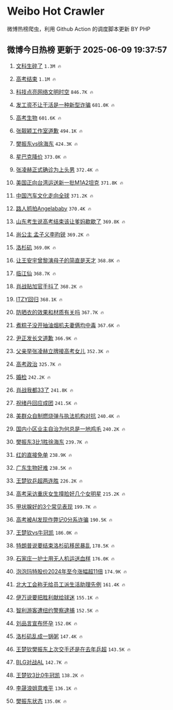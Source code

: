 # Weibo Hot Crawler 



微博热榜爬虫，利用 Github Action 的调度脚本更新 BY PHP 


## 微博今日热榜 更新于 2025-06-09 19:37:57 
1. [文科生碎了](https://s.weibo.com/weibo?q=%E6%96%87%E7%A7%91%E7%94%9F%E7%A2%8E%E4%BA%86&t=31&band_rank=1&Refer=top) `1.3M 🔥` 

1. [高考结束](https://s.weibo.com/weibo?q=%E9%AB%98%E8%80%83%E7%BB%93%E6%9D%9F&t=31&band_rank=2&Refer=top) `1.1M 🔥` 

1. [科技点亮网络文明时空](https://s.weibo.com/weibo?q=%23%E7%A7%91%E6%8A%80%E7%82%B9%E4%BA%AE%E7%BD%91%E7%BB%9C%E6%96%87%E6%98%8E%E6%97%B6%E7%A9%BA%23&t=31&band_rank=3&Refer=top) `846.7K 🔥` 

1. [发工资不让干活是一种新型诈骗](https://s.weibo.com/weibo?q=%23%E5%8F%91%E5%B7%A5%E8%B5%84%E4%B8%8D%E8%AE%A9%E5%B9%B2%E6%B4%BB%E6%98%AF%E4%B8%80%E7%A7%8D%E6%96%B0%E5%9E%8B%E8%AF%88%E9%AA%97%23&t=31&band_rank=4&Refer=top) `681.0K 🔥` 

1. [高考生物](https://s.weibo.com/weibo?q=%E9%AB%98%E8%80%83%E7%94%9F%E7%89%A9&t=31&band_rank=5&Refer=top) `601.6K 🔥` 

1. [张靓颖工作室道歉](https://s.weibo.com/weibo?q=%23%E5%BC%A0%E9%9D%93%E9%A2%96%E5%B7%A5%E4%BD%9C%E5%AE%A4%E9%81%93%E6%AD%89%23&t=31&band_rank=6&Refer=top) `494.1K 🔥` 

1. [樊振东vs徐海东](https://s.weibo.com/weibo?q=%23%E6%A8%8A%E6%8C%AF%E4%B8%9Cvs%E5%BE%90%E6%B5%B7%E4%B8%9C%23&t=31&band_rank=7&Refer=top) `424.3K 🔥` 

1. [星巴克降价](https://s.weibo.com/weibo?q=%23%E6%98%9F%E5%B7%B4%E5%85%8B%E9%99%8D%E4%BB%B7%23&t=31&band_rank=8&Refer=top) `373.0K 🔥` 

1. [张凌赫正式确诊为上头男](https://s.weibo.com/weibo?q=%E5%BC%A0%E5%87%8C%E8%B5%AB%E6%AD%A3%E5%BC%8F%E7%A1%AE%E8%AF%8A%E4%B8%BA%E4%B8%8A%E5%A4%B4%E7%94%B7&t=31&band_rank=9&Refer=top) `372.4K 🔥` 

1. [美国正向台湾运送新一批M1A2坦克](https://s.weibo.com/weibo?q=%23%E7%BE%8E%E5%9B%BD%E6%AD%A3%E5%90%91%E5%8F%B0%E6%B9%BE%E8%BF%90%E9%80%81%E6%96%B0%E4%B8%80%E6%89%B9M1A2%E5%9D%A6%E5%85%8B%23&t=31&band_rank=10&Refer=top) `371.8K 🔥` 

1. [中国汽车文化走向全球](https://s.weibo.com/weibo?q=%23%E4%B8%AD%E5%9B%BD%E6%B1%BD%E8%BD%A6%E6%96%87%E5%8C%96%E8%B5%B0%E5%90%91%E5%85%A8%E7%90%83%23&t=31&band_rank=11&Refer=top) `371.2K 🔥` 

1. [路人抓拍Angelababy](https://s.weibo.com/weibo?q=%23%E8%B7%AF%E4%BA%BA%E6%8A%93%E6%8B%8DAngelababy%23&t=31&band_rank=12&Refer=top) `370.4K 🔥` 

1. [山东考生说高考结束该让爹妈歇歇了](https://s.weibo.com/weibo?q=%23%E5%B1%B1%E4%B8%9C%E8%80%83%E7%94%9F%E8%AF%B4%E9%AB%98%E8%80%83%E7%BB%93%E6%9D%9F%E8%AF%A5%E8%AE%A9%E7%88%B9%E5%A6%88%E6%AD%87%E6%AD%87%E4%BA%86%23&t=31&band_rank=13&Refer=top) `369.8K 🔥` 

1. [尚公主 孟子义李昀锐](https://s.weibo.com/weibo?q=%E5%B0%9A%E5%85%AC%E4%B8%BB%20%E5%AD%9F%E5%AD%90%E4%B9%89%E6%9D%8E%E6%98%80%E9%94%90&t=31&band_rank=14&Refer=top) `369.2K 🔥` 

1. [洛杉矶](https://s.weibo.com/weibo?q=%E6%B4%9B%E6%9D%89%E7%9F%B6&t=31&band_rank=15&Refer=top) `369.0K 🔥` 

1. [让王安宇曾黎演母子的简直是天才](https://s.weibo.com/weibo?q=%E8%AE%A9%E7%8E%8B%E5%AE%89%E5%AE%87%E6%9B%BE%E9%BB%8E%E6%BC%94%E6%AF%8D%E5%AD%90%E7%9A%84%E7%AE%80%E7%9B%B4%E6%98%AF%E5%A4%A9%E6%89%8D&t=31&band_rank=16&Refer=top) `368.8K 🔥` 

1. [临江仙](https://s.weibo.com/weibo?q=%E4%B8%B4%E6%B1%9F%E4%BB%99&t=31&band_rank=17&Refer=top) `368.7K 🔥` 

1. [肖战贴加官手抖了](https://s.weibo.com/weibo?q=%23%E8%82%96%E6%88%98%E8%B4%B4%E5%8A%A0%E5%AE%98%E6%89%8B%E6%8A%96%E4%BA%86%23&t=31&band_rank=18&Refer=top) `368.2K 🔥` 

1. [ITZY回归](https://s.weibo.com/weibo?q=ITZY%E5%9B%9E%E5%BD%92&t=31&band_rank=19&Refer=top) `368.1K 🔥` 

1. [防晒衣的效果和材质有关吗](https://s.weibo.com/weibo?q=%E9%98%B2%E6%99%92%E8%A1%A3%E7%9A%84%E6%95%88%E6%9E%9C%E5%92%8C%E6%9D%90%E8%B4%A8%E6%9C%89%E5%85%B3%E5%90%97&t=31&band_rank=20&Refer=top) `367.7K 🔥` 

1. [煮粽子没开抽油烟机夫妻俩均中毒](https://s.weibo.com/weibo?q=%23%E7%85%AE%E7%B2%BD%E5%AD%90%E6%B2%A1%E5%BC%80%E6%8A%BD%E6%B2%B9%E7%83%9F%E6%9C%BA%E5%A4%AB%E5%A6%BB%E4%BF%A9%E5%9D%87%E4%B8%AD%E6%AF%92%23&t=31&band_rank=21&Refer=top) `367.6K 🔥` 

1. [尹正发长文道歉](https://s.weibo.com/weibo?q=%23%E5%B0%B9%E6%AD%A3%E5%8F%91%E9%95%BF%E6%96%87%E9%81%93%E6%AD%89%23&t=31&band_rank=22&Refer=top) `366.9K 🔥` 

1. [父亲举张凌赫立牌接高考女儿](https://s.weibo.com/weibo?q=%23%E7%88%B6%E4%BA%B2%E4%B8%BE%E5%BC%A0%E5%87%8C%E8%B5%AB%E7%AB%8B%E7%89%8C%E6%8E%A5%E9%AB%98%E8%80%83%E5%A5%B3%E5%84%BF%23&t=31&band_rank=23&Refer=top) `352.3K 🔥` 

1. [高考政治](https://s.weibo.com/weibo?q=%E9%AB%98%E8%80%83%E6%94%BF%E6%B2%BB&t=31&band_rank=24&Refer=top) `325.7K 🔥` 

1. [婚检](https://s.weibo.com/weibo?q=%E5%A9%9A%E6%A3%80&t=31&band_rank=25&Refer=top) `242.2K 🔥` 

1. [肖战我都33了](https://s.weibo.com/weibo?q=%23%E8%82%96%E6%88%98%E6%88%91%E9%83%BD33%E4%BA%86%23&t=31&band_rank=26&Refer=top) `241.8K 🔥` 

1. [祝绪丹回应成团](https://s.weibo.com/weibo?q=%23%E7%A5%9D%E7%BB%AA%E4%B8%B9%E5%9B%9E%E5%BA%94%E6%88%90%E5%9B%A2%23&t=31&band_rank=27&Refer=top) `241.5K 🔥` 

1. [美群众自制燃烧弹与执法机构对抗](https://s.weibo.com/weibo?q=%23%E7%BE%8E%E7%BE%A4%E4%BC%97%E8%87%AA%E5%88%B6%E7%87%83%E7%83%A7%E5%BC%B9%E4%B8%8E%E6%89%A7%E6%B3%95%E6%9C%BA%E6%9E%84%E5%AF%B9%E6%8A%97%23&t=31&band_rank=28&Refer=top) `240.4K 🔥` 

1. [国内小区业主自治为何总是一地鸡毛](https://s.weibo.com/weibo?q=%23%E5%9B%BD%E5%86%85%E5%B0%8F%E5%8C%BA%E4%B8%9A%E4%B8%BB%E8%87%AA%E6%B2%BB%E4%B8%BA%E4%BD%95%E6%80%BB%E6%98%AF%E4%B8%80%E5%9C%B0%E9%B8%A1%E6%AF%9B%23&t=31&band_rank=29&Refer=top) `240.2K 🔥` 

1. [樊振东3比1胜徐海东](https://s.weibo.com/weibo?q=%23%E6%A8%8A%E6%8C%AF%E4%B8%9C3%E6%AF%941%E8%83%9C%E5%BE%90%E6%B5%B7%E4%B8%9C%23&t=31&band_rank=30&Refer=top) `239.7K 🔥` 

1. [红的直接免单](https://s.weibo.com/weibo?q=%23%E7%BA%A2%E7%9A%84%E7%9B%B4%E6%8E%A5%E5%85%8D%E5%8D%95%23&t=31&band_rank=31&Refer=top) `238.9K 🔥` 

1. [广东生物好难](https://s.weibo.com/weibo?q=%E5%B9%BF%E4%B8%9C%E7%94%9F%E7%89%A9%E5%A5%BD%E9%9A%BE&t=31&band_rank=32&Refer=top) `238.5K 🔥` 

1. [王楚钦乒超两连胜](https://s.weibo.com/weibo?q=%23%E7%8E%8B%E6%A5%9A%E9%92%A6%E4%B9%92%E8%B6%85%E4%B8%A4%E8%BF%9E%E8%83%9C%23&t=31&band_rank=33&Refer=top) `226.2K 🔥` 

1. [高考采访重庆女生撞脸好几个女明星](https://s.weibo.com/weibo?q=%23%E9%AB%98%E8%80%83%E9%87%87%E8%AE%BF%E9%87%8D%E5%BA%86%E5%A5%B3%E7%94%9F%E6%92%9E%E8%84%B8%E5%A5%BD%E5%87%A0%E4%B8%AA%E5%A5%B3%E6%98%8E%E6%98%9F%23&t=31&band_rank=34&Refer=top) `215.2K 🔥` 

1. [甲状腺好的3个常见表现](https://s.weibo.com/weibo?q=%23%E7%94%B2%E7%8A%B6%E8%85%BA%E5%A5%BD%E7%9A%843%E4%B8%AA%E5%B8%B8%E8%A7%81%E8%A1%A8%E7%8E%B0%23&t=31&band_rank=35&Refer=top) `199.7K 🔥` 

1. [高考被AI发现作弊记0分系诈骗](https://s.weibo.com/weibo?q=%23%E9%AB%98%E8%80%83%E8%A2%ABAI%E5%8F%91%E7%8E%B0%E4%BD%9C%E5%BC%8A%E8%AE%B00%E5%88%86%E7%B3%BB%E8%AF%88%E9%AA%97%23&t=31&band_rank=36&Refer=top) `190.5K 🔥` 

1. [王楚钦vs牛冠凯](https://s.weibo.com/weibo?q=%23%E7%8E%8B%E6%A5%9A%E9%92%A6vs%E7%89%9B%E5%86%A0%E5%87%AF%23&t=31&band_rank=37&Refer=top) `186.0K 🔥` 

1. [特朗普说要结束洛杉矶移民暴乱](https://s.weibo.com/weibo?q=%23%E7%89%B9%E6%9C%97%E6%99%AE%E8%AF%B4%E8%A6%81%E7%BB%93%E6%9D%9F%E6%B4%9B%E6%9D%89%E7%9F%B6%E7%A7%BB%E6%B0%91%E6%9A%B4%E4%B9%B1%23&t=31&band_rank=38&Refer=top) `178.5K 🔥` 

1. [石家庄一护士用无人机运送血样](https://s.weibo.com/weibo?q=%E7%9F%B3%E5%AE%B6%E5%BA%84%E4%B8%80%E6%8A%A4%E5%A3%AB%E7%94%A8%E6%97%A0%E4%BA%BA%E6%9C%BA%E8%BF%90%E9%80%81%E8%A1%80%E6%A0%B7&t=31&band_rank=39&Refer=top) `176.0K 🔥` 

1. [泡泡玛特股价2024年至今涨幅超11倍](https://s.weibo.com/weibo?q=%23%E6%B3%A1%E6%B3%A1%E7%8E%9B%E7%89%B9%E8%82%A1%E4%BB%B72024%E5%B9%B4%E8%87%B3%E4%BB%8A%E6%B6%A8%E5%B9%85%E8%B6%8511%E5%80%8D%23&t=31&band_rank=40&Refer=top) `174.9K 🔥` 

1. [北大工会称无给员工派生活助理先例](https://s.weibo.com/weibo?q=%23%E5%8C%97%E5%A4%A7%E5%B7%A5%E4%BC%9A%E7%A7%B0%E6%97%A0%E7%BB%99%E5%91%98%E5%B7%A5%E6%B4%BE%E7%94%9F%E6%B4%BB%E5%8A%A9%E7%90%86%E5%85%88%E4%BE%8B%23&t=31&band_rank=41&Refer=top) `161.4K 🔥` 

1. [伊万说要把胜利献给球迷](https://s.weibo.com/weibo?q=%23%E4%BC%8A%E4%B8%87%E8%AF%B4%E8%A6%81%E6%8A%8A%E8%83%9C%E5%88%A9%E7%8C%AE%E7%BB%99%E7%90%83%E8%BF%B7%23&t=31&band_rank=42&Refer=top) `155.1K 🔥` 

1. [智利游客遭纽约警察逮捕](https://s.weibo.com/weibo?q=%E6%99%BA%E5%88%A9%E6%B8%B8%E5%AE%A2%E9%81%AD%E7%BA%BD%E7%BA%A6%E8%AD%A6%E5%AF%9F%E9%80%AE%E6%8D%95&t=31&band_rank=43&Refer=top) `152.5K 🔥` 

1. [刘品言宣布怀孕](https://s.weibo.com/weibo?q=%23%E5%88%98%E5%93%81%E8%A8%80%E5%AE%A3%E5%B8%83%E6%80%80%E5%AD%95%23&t=31&band_rank=44&Refer=top) `152.0K 🔥` 

1. [洛杉矶乱成一锅粥](https://s.weibo.com/weibo?q=%23%E6%B4%9B%E6%9D%89%E7%9F%B6%E4%B9%B1%E6%88%90%E4%B8%80%E9%94%85%E7%B2%A5%23&t=31&band_rank=45&Refer=top) `147.4K 🔥` 

1. [王楚钦樊振东上次交手还是在去年乒超](https://s.weibo.com/weibo?q=%23%E7%8E%8B%E6%A5%9A%E9%92%A6%E6%A8%8A%E6%8C%AF%E4%B8%9C%E4%B8%8A%E6%AC%A1%E4%BA%A4%E6%89%8B%E8%BF%98%E6%98%AF%E5%9C%A8%E5%8E%BB%E5%B9%B4%E4%B9%92%E8%B6%85%23&t=31&band_rank=46&Refer=top) `143.5K 🔥` 

1. [BLG对战AL](https://s.weibo.com/weibo?q=%23BLG%E5%AF%B9%E6%88%98AL%23&t=31&band_rank=47&Refer=top) `142.7K 🔥` 

1. [王楚钦3比0牛冠凯](https://s.weibo.com/weibo?q=%23%E7%8E%8B%E6%A5%9A%E9%92%A63%E6%AF%940%E7%89%9B%E5%86%A0%E5%87%AF%23&t=31&band_rank=48&Refer=top) `138.2K 🔥` 

1. [李晟浪姐意难平](https://s.weibo.com/weibo?q=%E6%9D%8E%E6%99%9F%E6%B5%AA%E5%A7%90%E6%84%8F%E9%9A%BE%E5%B9%B3&t=31&band_rank=49&Refer=top) `136.1K 🔥` 

1. [樊振东状态](https://s.weibo.com/weibo?q=%E6%A8%8A%E6%8C%AF%E4%B8%9C%E7%8A%B6%E6%80%81&t=31&band_rank=50&Refer=top) `135.0K 🔥` 

